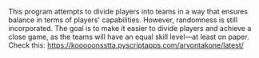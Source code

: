 This program attempts to divide players into teams in a way that ensures balance in terms of players' capabilities. However, randomness is still incorporated. The goal is to make it easier to divide players and achieve a close game, as the teams will have an equal skill level—at least on paper.
Check this: https://kooooonsstta.pyscriptapps.com/arvontakone/latest/
